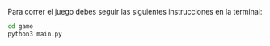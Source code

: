 Para correr el juego debes seguir las siguientes instrucciones en la terminal:

```sh
cd game
python3 main.py